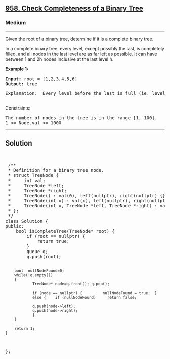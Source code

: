 
<h2><a href="https://leetcode.com/problems/sum-of-even-numbers-after-queries/">958. Check Completeness of a Binary Tree</a></h2>
<h3>Medium</h3>
<hr>
<div><p>
Given the root of a binary tree, determine if it is a complete binary tree.

In a complete binary tree, every level, except possibly the last, is completely filled, and all nodes in the last level are as far left as possible. It can have between 1 and 2h nodes inclusive at the last level h.
</p>


<p><strong>Example 1:</strong></p>
<pre><strong>Input:</strong> root = [1,2,3,4,5,6]
<strong>Output:</strong> true
</pre>
<pre>
Explanation:  Every level before the last is full (ie. levels with node-values {1} and {2, 3}), and all nodes in the last level ({4, 5, 6}) are as far left as possible.
  </pre>
 

Constraints:
<pre>
The number of nodes in the tree is in the range [1, 100].
1 <= Node.val <= 1000
</pre>
<hr>
 <h2><strong><b>Solution</b></strong></h2>
 <br>
 <pre>
 /**
 * Definition for a binary tree node.
 * struct TreeNode {
 *     int val;
 *     TreeNode *left;
 *     TreeNode *right;
 *     TreeNode() : val(0), left(nullptr), right(nullptr) {}
 *     TreeNode(int x) : val(x), left(nullptr), right(nullptr) {}
 *     TreeNode(int x, TreeNode *left, TreeNode *right) : val(x), left(left), right(right) {}
 * };
 */
class Solution {
public:
    bool isCompleteTree(TreeNode* root) {
        if (root == nullptr) {
            return true;
        }
        queue<TreeNode*> q;
        q.push(root);
      
        bool  nullNodeFound=0;
        while(!q.empty())
        {
                TreeNode* node=q.front(); q.pop();

                if (node == nullptr) {         nullNodeFound = true;  }
                else {    if (nullNodeFound)     return false;         
                
                q.push(node->left);
                q.push(node->right);
                }
        }       
       
        return 1;
    }
};
 </pre>

